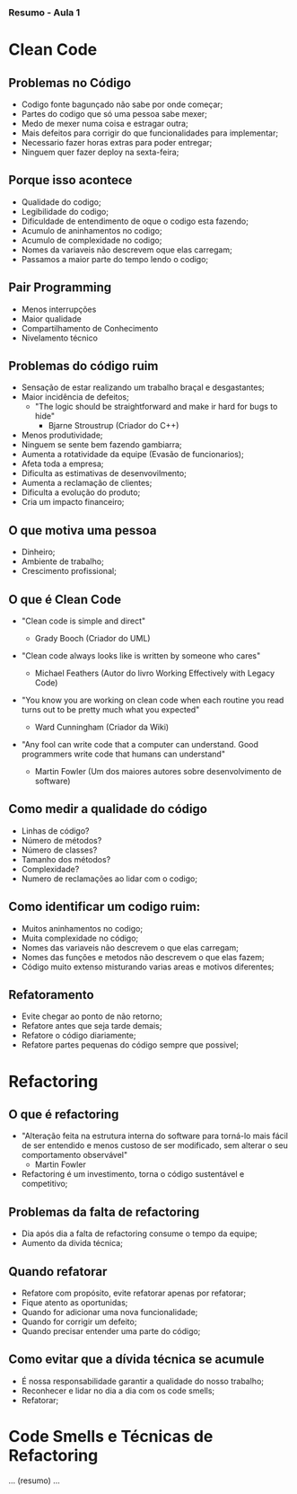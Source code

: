 ### Resumo - Aula 1



# Clean Code

## Problemas no Código
- Codigo fonte bagunçado não sabe por onde começar;
- Partes do codigo que só uma pessoa sabe mexer;
- Medo de mexer numa coisa e estragar outra;
- Mais defeitos para corrigir do que funcionalidades para implementar;
- Necessario fazer horas extras para poder entregar;
- Ninguem quer fazer deploy na sexta-feira;

## Porque isso acontece
- Qualidade do codigo;
- Legibilidade do codigo;
- Dificuldade de entendimento de oque o codigo esta fazendo;
- Acumulo de aninhamentos no codigo;
- Acumulo de complexidade no codigo;
- Nomes da variaveis não descrevem oque elas carregam;
- Passamos a maior parte do tempo lendo o codigo;

## Pair Programming
- Menos interrupções
- Maior qualidade
- Compartilhamento de Conhecimento
- Nivelamento técnico

## Problemas do código ruim
- Sensação de estar realizando um trabalho braçal e desgastantes;
- Maior incidência de defeitos;
  - "The logic should be straightforward and make ir hard for bugs to hide"
    - Bjarne Stroustrup (Criador do C++)
- Menos produtividade;
- Ninguem se sente bem fazendo gambiarra;
- Aumenta a rotatividade da equipe (Evasão de funcionarios);
- Afeta toda a empresa;
- Dificulta as estimativas de desenvovilmento;
- Aumenta a reclamação de clientes;
- Dificulta a evolução do produto;
- Cria um impacto financeiro;

## O que motiva uma pessoa
- Dinheiro;
- Ambiente de trabalho;
- Crescimento profissional;

## O que é Clean Code
- "Clean code is simple and direct"
  - Grady Booch (Criador do UML)
  
- "Clean code always looks like is written by someone who cares"
  - Michael Feathers (Autor do livro Working Effectively with Legacy Code)
  
- "You know you are working on clean code when each routine you read turns out to be pretty much what you expected"
  - Ward Cunningham (Criador da Wiki)

- "Any fool can write code that a computer can understand. Good programmers write code that humans can understand"
  - Martin Fowler (Um dos maiores autores sobre desenvolvimento de software)

## Como medir a qualidade do código
- Linhas de código?
- Número de métodos?
- Número de classes?
- Tamanho dos métodos?
- Complexidade?
- Numero de reclamações ao lidar com o codigo;

## Como identificar um codigo ruim:
- Muitos aninhamentos no codigo;
- Muita complexidade no código;
- Nomes das variaveis não descrevem o que elas carregam;
- Nomes das funções e metodos não descrevem o que elas fazem;
- Código muito extenso misturando varias areas e motivos diferentes;

## Refatoramento
- Evite chegar ao ponto de não retorno;
- Refatore antes que seja tarde demais;
- Refatore o código diariamente;
- Refatore partes pequenas do código sempre que possivel;



# Refactoring

## O que é refactoring
- "Alteração feita na estrutura interna do software para torná-lo mais fácil de ser entendido e menos custoso de ser modificado, sem alterar o seu comportamento observável"
  - Martin Fowler
- Refactoring é um investimento, torna o código sustentável e competitivo;

## Problemas da falta de refactoring 
- Dia após dia a falta de refactoring consume o tempo da equipe;
- Aumento da divida técnica;

## Quando refatorar
- Refatore com propósito, evite refatorar apenas por refatorar;
- Fique atento as oportunidas;
- Quando for adicionar uma nova funcionalidade;
- Quando for corrigir um defeito;
- Quando precisar entender uma parte do código;

## Como evitar que a dívida técnica se acumule
- É nossa responsabilidade garantir a qualidade do nosso trabalho;
- Reconhecer e lidar no dia a dia com os code smells;
- Refatorar;



# Code Smells e Técnicas de Refactoring

... (resumo) ...